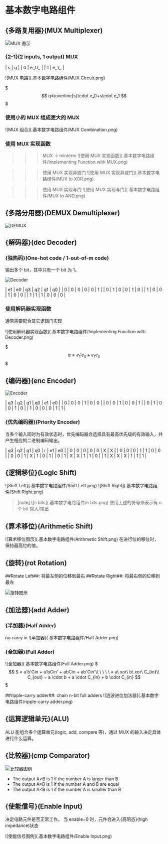 # 基本数字电路组件

## {多路复用器}(MUX Multiplexer)

![MUX 图示](.基本数字电路组件/MUX.png)

### {2-1}(2 inputs, 1 output) MUX

| s | q      |
| 0 | e,,0,, |
| 1 | e,,1,, |

![MUX 电路](.基本数字电路组件/MUX CIrcuit.png)

$$$
q=\overline{s}\cdot e_0+s\cdot e_1
$$$

### 使用小的 MUX 组成更大的 MUX

![MUX 组合](.基本数字电路组件/MUX Combination.png)

### 使用 MUX 实现函数

>>> MUX -> minterm
![使用 MUX 实现函数](.基本数字电路组件/Implementing Function with MUX.png)
>>>

>>> 使用 MUX 实现异或门
![使用 MUX 实现异或门](.基本数字电路组件/MUX to XOR.png)
>>>

>>> 使用 MUX 实现与门
![使用 MUX 实现与门](.基本数字电路组件/MUX to AND.png)
>>>

## {多路分用器}(DEMUX Demultiplexer)

![DEMUX](.基本数字电路组件/DEMUX.png)

## {解码器}(dec Decoder)

### {独热码}(One-hot code / 1-out-of-m code)

输出多个 bit，其中只有一个 bit 为 1。

![Decoder](.基本数字电路组件/Decoder.png)

| e1 | e0 | q3 | q2 | q1 | q0 |
| 0  | 0  | 0  | 0  | 0  | 1  |
| 0  | 1  | 0  | 0  | 1  | 0  |
| 1  | 0  | 0  | 1  | 0  | 0  |
| 1  | 1  | 1  | 0  | 0  | 0  |

### 使用解码器实现函数

通常需要配合其它逻辑门实现

![使用解码器实现函数](.基本数字电路组件/Implementing Function with Decoder.png)

$$$
q = e_1'e_0 + e_1e_0
$$$

## {编码器}(enc Encoder)

![Encoder](.基本数字电路组件/Encoder.png)

| q3 | q2 | q1 | q0 | e1 | e0 |
| 0  | 0  | 0  | 1  | 0  | 0  |
| 0  | 0  | 1  | 0  | 0  | 1  |
| 0  | 1  | 0  | 0  | 1  | 0  |
| 1  | 0  | 0  | 0  | 1  | 1  |

### {优先编码器}(Priority Encoder)

当多个输入同时为有效状态时，优先编码器会选择具有最高优先级的有效输入，并产生相应的二进制编码输出。

| q3 | q2 | q1 | q0 | r | e1 | e0 |
| 0  | 0  | 0  | 0  | 0 | X  | X  |
| 0  | 0  | 0  | 1  | 1 | 0  | 0  |
| 0  | 0  | 1  | X  | 1 | 0  | 1  |
| 0  | 1  | X  | X  | 1 | 1  | 0  |
| 1  | X  | X  | X  | 1 | 1  | 1  |

## {逻辑移位}(Logic Shift)

![Shift Left](.基本数字电路组件/Shift Left.png)
![Shift Right](.基本数字电路组件/Shift Right.png)

> [note]
> ![n bits](.基本数字电路组件/n bits.png)
> 使用上述的符号来表示有 n 个 bit 输入/输出

## {算术移位}(Arithmetic Shift)

![算术移位图示](.基本数字电路组件/Arithmetic Shift.png)
在进行位的移位时，保持最高位的值。

## {旋转}(rot Rotation)

##Rotate Left##: 将最左侧的位移到最右
##Rotate Right##: 将最右侧的位移到最左

![旋转图示](.基本数字电路组件/Rotate.png)

## {加法器}(add Adder)

### {半加器}(Half Adder)

no carry in
![半加器](.基本数字电路组件/Half Adder.png)

### {全加器}(Full Adder)

![全加器](.基本数字电路组件/Full Adder.png)
$$$
S = a'b'Cin + a'bCin' + abCin + ab'Cin'\\
\ \ \ \ = a\ xor\ b\ xor\ C_{in}\\
C_{out} = a \cdot b + a \cdot C_{in} + b \cdot C_{in}
$$$

##ripple-carry adder##: chain n-bit full adders
![涟波进位加法器](.基本数字电路组件/ripple-carry adder.png)

## {运算逻辑单元}(ALU)

ALU 能组合多个运算单元(logic, add, compare 等)，通过 MUX 的输入决定具体进行什么运算。

## {比较器}(cmp Comparator)

![比较器图例](.基本数字电路组件/Comparator.png)

- The output A>B is 1 if the number A is larger than B
- The output A=B is 1 if the number A and B are equal
- The output A<B is 1 if the number A is smaller than B 

## {使能信号}(Enable Input)

决定电路元件是否正常工作。
当 enable=0 时，元件会进入{高阻态}(high impedance)状态

![使能信号图例](.基本数字电路组件/Enable Input.png)
